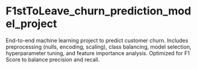 # F1stToLeave_churn_prediction_model_project
End-to-end machine learning project to predict customer churn. Includes preprocessing (nulls, encoding, scaling), class balancing, model selection, hyperparameter tuning, and feature importance analysis. Optimized for F1 Score to balance precision and recall.
